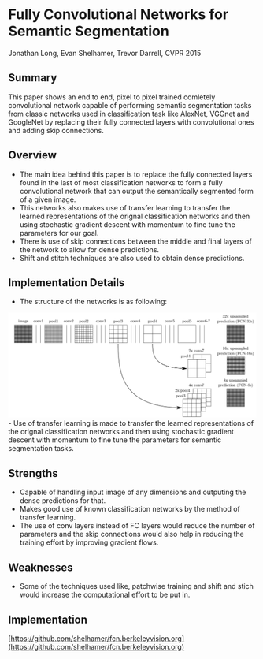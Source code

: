 # Fully Convolutional Networks for Semantic Segmentation
Jonathan Long, Evan Shelhamer, Trevor Darrell, CVPR 2015

## Summary
This paper shows an end to end, pixel to pixel trained comletely convolutional network capable of performing semantic segmentation tasks from classic 
networks used in classification task like AlexNet, VGGnet and GoogleNet by replacing their fully connected layers with convolutional ones and adding skip
connections.

## Overview

- The main idea behind this paper is to replace the fully connected layers found in the last of most classification networks to form a fully convolutional
network that can output the semantically segmented form of a given image.
- This networks also makes use of transfer learning to transfer the learned representations of the orignal classification networks and then using stochastic 
gradient descent with momentum to fine tune the parameters for our goal.
- There is use of skip connections between the middle and final layers of the network to allow for dense predictions.
- Shift and stitch techniques are also used to obtain dense predictions.

## Implementation Details

- The structure of the networks is as following:
<img src='../images/Fully_Convolutional_Networks_for_Semantic_Segmentation.png' style="max-width:100%">
- Use of transfer learning is made to transfer the learned representations of the orignal classification networks and then using stochastic gradient
descent with momentum to fine tune the parameters for semantic segmentation tasks.

## Strengths

- Capable of handling input image of any dimensions and outputing the dense predictions for that.
- Makes good use of known classification networks by the method of transfer learning.
- The use of conv layers instead of FC layers would reduce the number of parameters and the skip connections would also help in reducing the training effort
by improving gradient flows.

## Weaknesses

- Some of the techniques used like, patchwise training and shift and stich would increase the computational effort to be put in.


## Implementation
[https://github.com/shelhamer/fcn.berkeleyvision.org](https://github.com/shelhamer/fcn.berkeleyvision.org)
